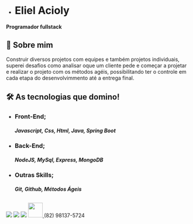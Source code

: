 <div style="display: inline_block"><br>

- # Eliel Acioly
**Programador fullstack**<br>

## 🚀 Sobre mim

Construir diversos projetos com equipes e também projetos individuais, superei desafios como analisar oque um cliente pede e começar a projetar e realizar o projeto com os métodos agéis, possibilitando ter o controle em  cada etapa do  desenvolvimmento até a entrega final.


## 🛠 As tecnologias que domino!<br>
- ### **Front-End**;<br>
   ##### **Javascript, Css, Html, Java, Spring Boot**<br>
- ### **Back-End**;<br>
   ##### **NodeJS, MySql, Express, MongoDB**
- ### **Outras Skills**;<br>
   ##### **Git, Github, Métodos Ágeis**
</div>

##

<div>
 <a href="https://www.instagram.com/liel.acioly/" target="_blank"><img src="https://img.shields.io/badge/-Instagram-%23E4405F?style=for-the-badge&logo=instagram&logoColor=white" target="_blank"></a>
<a href = "mailto:aciolyeliel90@gmail.com"><img src="https://img.shields.io/badge/-Gmail-%23333?style=for-the-badge&logo=gmail&logoColor=white" target="_blank"></a>
<a href="https://www.linkedin.com/in/eliel-acioly-ea/" target="_blank"><img src="https://img.shields.io/badge/-LinkedIn-%230077B5?style=for-the-badge&logo=linkedin&logoColor=white" target="_blank"></a>
<a href="https://www.linkedin.com/in/eliel-acioly-ea/" target="_blank"><img eight="30" width="40" src="https://cdn-icons-png.flaticon.com/512/21/21520.png"</a> <a>(82) 98137-5724</a>

</div>


<!---
eliel-acioly/eliel-acioly is a ✨ special ✨ repository because its `README.md` (this file) appears on your GitHub profile.
You can click the Preview link to take a look at your changes.
--->

